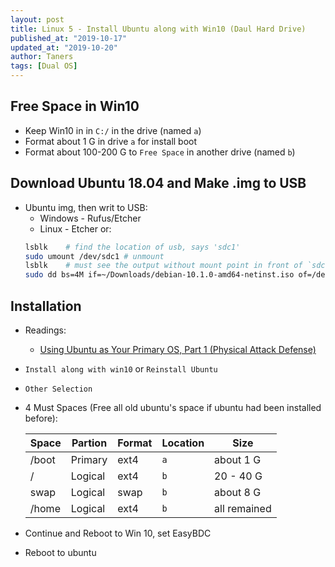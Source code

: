 ```yaml
---
layout: post
title: Linux 5 - Install Ubuntu along with Win10 (Daul Hard Drive)
published_at: "2019-10-17"
updated_at: "2019-10-20"
author: Taners
tags: [Dual OS]
---
```


## Free Space in Win10
- Keep Win10 in in `C:/` in the drive (named `a`)
- Format about 1 G in drive `a` for install boot
- Format about 100-200 G to `Free Space` in another drive (named `b`)

## Download Ubuntu 18.04 and Make .img to USB
- Ubuntu img, then writ to USB:
  - Windows - Rufus/Etcher
  - Linux - Etcher or:
  ```bash
  lsblk    # find the location of usb, says 'sdc1'
  sudo umount /dev/sdc1 # unmount
  lsblk    # must see the output without mount point in front of `sdc1`
  sudo dd bs=4M if=~/Downloads/debian-10.1.0-amd64-netinst.iso of=/dev/sdc conv=fdatasync
  ```

## Installation

- Readings: 
  - [Using Ubuntu as Your Primary OS, Part 1 (Physical Attack Defense)](https://null-byte.wonderhowto.com/how-to/locking-down-linux-using-ubuntu-as-your-primary-os-part-1-physical-attack-defense-0185565/)

- `Install along with win10` or `Reinstall Ubuntu`
- `Other Selection`
- 4 Must Spaces (Free all old ubuntu's space if ubuntu had been installed before):

    |Space|Partion|Format|Location|Size|
    |-|-|-|-|-|
    |/boot|Primary|ext4|`a`|about 1 G|
    |/|Logical|ext4|`b`|20 - 40 G|
    |swap|Logical|swap|`b`|about 8 G|
    |/home|Logical|ext4|`b`|all remained|

- Continue and Reboot to Win 10, set EasyBDC
- Reboot to ubuntu

